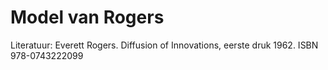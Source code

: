 # Model van Rogers


Literatuur:
Everett Rogers. Diffusion of Innovations, eerste druk 1962. ISBN 978-0743222099
